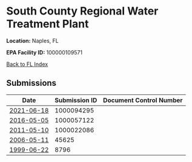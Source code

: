 # South County Regional Water Treatment Plant

**Location:** Naples, FL

**EPA Facility ID:** 100000109571

[Back to FL Index](../../index.md)

## Submissions

| Date | Submission ID | Document Control Number |
|------|--------------|-------------------------|
| [2021-06-18](submissions/1000094295.md) | 1000094295 |  |
| [2016-05-05](submissions/1000057122.md) | 1000057122 |  |
| [2011-05-10](submissions/1000022086.md) | 1000022086 |  |
| [2006-05-11](submissions/45625.md) | 45625 |  |
| [1999-06-22](submissions/8796.md) | 8796 |  |
